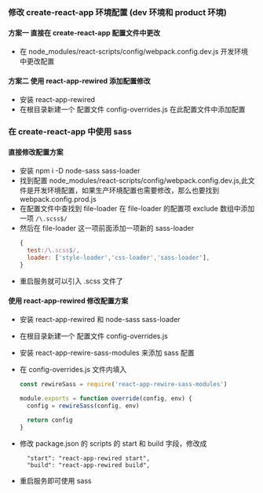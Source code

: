 ### 修改 create-react-app 环境配置 (dev 环境和 product 环境)

#### 方案一 直接在 create-react-app 配置文件中更改

- 在 node_modules/react-scripts/config/webpack.config.dev.js 开发环境 中更改配置

#### 方案二 使用 react-app-rewired 添加配置修改

- 安装 react-app-rewired
- 在根目录新建一个 配置文件 config-overrides.js 在此配置文件中添加配置

### 在 create-react-app 中使用 sass

#### 直接修改配置方案

- 安装 npm i -D node-sass sass-loader
- 找到配置 node_modules/react-scripts/config/webpack.config.dev.js,此文件是开发环境配置，如果生产环境配置也需要修改，那么也要找到 webpack.config.prod.js
- 在配置文件中查找到 file-loader 在 file-loader 的配置项 exclude 数组中添加一项 `/\.scss$/`
- 然后在 file-loader 这一项前面添加一项新的 sass-loader
  ```js
  {
    test:/\.scss$/,
    loader: ['style-loader','css-loader','sass-loader'],
  }
  ```
- 重启服务就可以引入 .scss 文件了

#### 使用 react-app-rewired 修改配置方案

- 安装 react-app-rewired 和 node-sass sass-loader
- 在根目录新建一个 配置文件 config-overrides.js
- 安装 react-app-rewire-sass-modules 来添加 sass 配置
- 在 config-overrides.js 文件内填入

  ```js
  const rewireSass = require('react-app-rewire-sass-modules')

  module.exports = function override(config, env) {
    config = rewireSass(config, env)

    return config
  }
  ```

- 修改 package.json 的 scripts 的 start 和 build 字段，修改成

  ```
    "start": "react-app-rewired start",
    "build": "react-app-rewired build",
  ```

- 重启服务即可使用 sass
